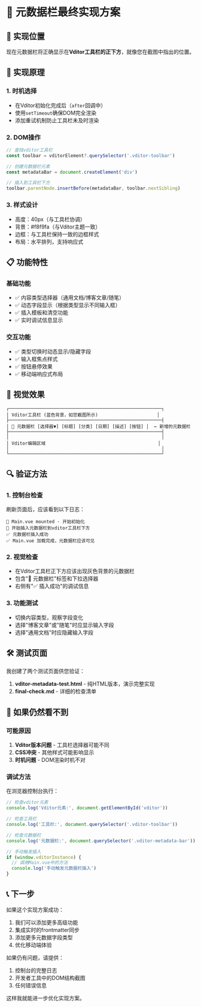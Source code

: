 # 🎯 元数据栏最终实现方案

## 📍 实现位置

现在元数据栏将正确显示在**Vditor工具栏的正下方**，就像您在截图中指出的位置。

## 🔧 实现原理

### 1. 时机选择
- 在Vditor初始化完成后（`after`回调中）
- 使用`setTimeout`确保DOM完全渲染
- 添加重试机制防止工具栏未及时渲染

### 2. DOM操作
```javascript
// 查找vditor工具栏
const toolbar = vditorElement?.querySelector('.vditor-toolbar')

// 创建元数据栏元素
const metadataBar = document.createElement('div')

// 插入到工具栏下方
toolbar.parentNode.insertBefore(metadataBar, toolbar.nextSibling)
```

### 3. 样式设计
- 高度：40px（与工具栏协调）
- 背景：#f8f9fa（与Vditor主题一致）
- 边框：与工具栏保持一致的边框样式
- 布局：水平排列，支持响应式

## 📋 功能特性

### 基础功能
- ✅ 内容类型选择器（通用文档/博客文章/随笔）
- ✅ 动态字段显示（根据类型显示不同输入框）
- ✅ 插入模板和清空功能
- ✅ 实时调试信息显示

### 交互功能
- ✅ 类型切换时动态显示/隐藏字段
- ✅ 输入框焦点样式
- ✅ 按钮悬停效果
- ✅ 移动端响应式布局

## 🎨 视觉效果

```
┌─────────────────────────────────────────────────────────┐
│ Vditor工具栏 (蓝色背景，如您截图所示)                      │
├─────────────────────────────────────────────────────────┤
│ 📝 元数据栏 [选择器▼] [标题] [分类] [日期] [描述] [按钮] │  ← 新增的元数据栏
├─────────────────────────────────────────────────────────┤
│                                                         │
│ Vditor编辑区域                                          │
│                                                         │
└─────────────────────────────────────────────────────────┘
```

## 🔍 验证方法

### 1. 控制台检查
刷新页面后，应该看到以下日志：
```
🚀 Main.vue mounted - 开始初始化
🚀 开始插入元数据栏到vditor工具栏下方
✅ 元数据栏插入成功
✅ Main.vue 加载完成，元数据栏应该可见
```

### 2. 视觉检查
- 在Vditor工具栏正下方应该出现灰色背景的元数据栏
- 包含"📝 元数据栏"标签和下拉选择器
- 右侧有"✅ 插入成功"的调试信息

### 3. 功能测试
- 切换内容类型，观察字段变化
- 选择"博客文章"或"随笔"时应显示输入字段
- 选择"通用文档"时应隐藏输入字段

## 🛠️ 测试页面

我创建了两个测试页面供您验证：

1. **vditor-metadata-test.html** - 纯HTML版本，演示完整实现
2. **final-check.md** - 详细的检查清单

## 🚨 如果仍然看不到

### 可能原因
1. **Vditor版本问题** - 工具栏选择器可能不同
2. **CSS冲突** - 其他样式可能影响显示
3. **时机问题** - DOM渲染时机不对

### 调试方法
在浏览器控制台执行：
```javascript
// 检查vditor元素
console.log('Vditor元素:', document.getElementById('vditor'))

// 检查工具栏
console.log('工具栏:', document.querySelector('.vditor-toolbar'))

// 检查元数据栏
console.log('元数据栏:', document.querySelector('.vditor-metadata-bar'))

// 手动触发插入
if (window.vditorInstance) {
  // 调用Main.vue中的方法
  console.log('手动触发元数据栏插入')
}
```

## 📞 下一步

如果这个实现方案成功：
1. 我们可以添加更多高级功能
2. 集成实时的frontmatter同步
3. 添加更多元数据字段类型
4. 优化移动端体验

如果仍有问题，请提供：
1. 控制台的完整日志
2. 开发者工具中的DOM结构截图
3. 任何错误信息

这样我就能进一步优化实现方案。
